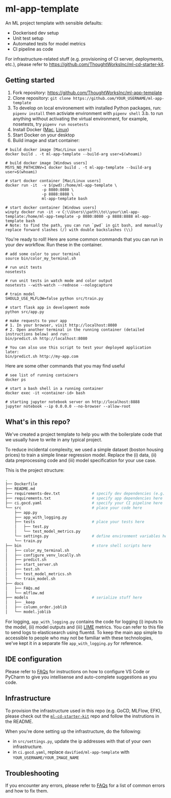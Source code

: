 # ml-app-template

An ML project template with sensible defaults:
- Dockerised dev setup
- Unit test setup
- Automated tests for model metrics
- CI pipeline as code

For infrastructure-related stuff (e.g. provisioning of CI server, deployments, etc.), please refer to https://github.com/ThoughtWorksInc/ml-cd-starter-kit.

## Getting started

1. Fork repository: https://github.com/ThoughtWorksInc/ml-app-template
2. Clone repository: `git clone https://github.com/YOUR_USERNAME/ml-app-template`
3. To develop on local environement with installed Python packages, run: `pipenv install` then activiate environment with `pipenv shell` 
    3.b. to run anything without activating the virtual environment, for example, nosetests, try `pipenv run nosetests`
4. Install Docker ([Mac](https://docs.docker.com/docker-for-mac/install/), [Linux](https://docs.docker.com/install/linux/docker-ce/ubuntu/))
5. Start Docker on your desktop
6. Build image and start container:

```shell
# build docker image [Mac/Linux users]
docker build . -t ml-app-template --build-arg user=$(whoami)

# build docker image [Windows users]
MSYS_NO_PATHCONV=1 docker build . -t ml-app-template --build-arg user=$(whoami)

# start docker container [Mac/Linux users]
docker run -it  -v $(pwd):/home/ml-app-template \
                -p 8080:8080 \
                -p 8888:8888 \
                ml-app-template bash

# start docker container [Windows users]
winpty docker run -it -v C:\\Users\\path\\to\\your\\ml-app-template:/home/ml-app-template -p 8080:8080 -p 8888:8888 ml-app-template bash
# Note: to find the path, you can run `pwd` in git bash, and manually replace forward slashes (/) with double backslashes (\\)
```

You're ready to roll! Here are some common commands that you can run in your dev workflow. Run these in the container.

```shell
# add some color to your terminal
source bin/color_my_terminal.sh

# run unit tests
nosetests

# run unit tests in watch mode and color output
nosetests --with-watch --rednose --nologcapture

# train model
SHOULD_USE_MLFLOW=false python src/train.py

# start flask app in development mode
python src/app.py

# make requests to your app
# 1. In your browser, visit http://localhost:8080
# 2. Open another terminal in the running container (detailed instructions below) and run:
bin/predict.sh http://localhost:8080

# You can also use this script to test your deployed application later:
bin/predict.sh http://my-app.com
```

Here are some other commands that you may find useful
```shell
# see list of running containers
docker ps

# start a bash shell in a running container
docker exec -it <container-id> bash

# starting jupyter notebook server on http://localhost:8888
jupyter notebook --ip 0.0.0.0 --no-browser --allow-root
```

## What's in this repo?

We've created a project template to help you with the boilerplate code that we usually have to write in any typical project.

To reduce incidental complexity, we used a simple dataset (boston housing prices) to train a simple linear regression model. Replace the (i) data, (ii) data preprocessing code and (iii) model specification for your use case.

This is the project structure:

```sh
.
├── Dockerfile
├── README.md
├── requirements-dev.txt              # specify dev dependencies (e.g. jupyter) here
├── requirements.txt                  # specify app dependencies here
├── ci.gocd.yaml                      # specify your CI pipeline here
└── src                               # place your code here
    ├── app.py
    ├── app_with_logging.py           
    ├── tests                         # place your tests here
    │   ├── test.py
    │   └── test_model_metrics.py
    └── settings.py                   # define environment variables here
    └── train.py
├── bin                               # store shell scripts here
│   ├── color_my_terminal.sh
│   ├── configure_venv_locally.sh
│   ├── predict.sh
│   ├── start_server.sh
│   ├── test.sh
│   ├── test_model_metrics.sh
│   └── train_model.sh
├── docs
│   ├── FAQs.md
│   └── mlflow.md
├── models                            # serialize stuff here
│   ├── _keep
│   ├── column_order.joblib
│   └── model.joblib

```

For logging, `app_with_logging.py` contains the code for logging (i) inputs to the model, (ii) model outputs and (iii) [LIME](https://github.com/marcotcr/lime) metrics. You can refer to this file to send logs to elasticsearch using fluentd. To keep the main app simple to accessible to people who may not be familiar with these technologies, we've kept it in a separate file `app_with_logging.py` for reference.

## IDE configuration

Please refer to [FAQs](./FAQs.md) for instructions on how to configure VS Code or PyCharm to give you intellisense and auto-complete suggestions as you code.

## Infrastructure

To provision the infrastructure used in this repo (e.g. GoCD, MLFlow, EFK), please check out the [`ml-cd-starter-kit`](https://github.com/ThoughtWorksInc/ml-cd-starter-kit) repo and follow the instrutions in the README.

When you're done setting up the infrastructure, do the following:
- in `src/settings.py`, update the ip addresses with that of your own infrastructure.
- in `ci.gocd.yaml`, replace `davified/ml-app-template` with `YOUR_USERNAME/YOUR_IMAGE_NAME`

## Troubleshooting

If you encounter any errors, please refer to [FAQs](./docs/FAQs.md) for a list of common errors and how to fix them.
